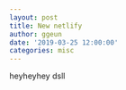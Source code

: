 ```yaml
---
layout: post
title: New netlify
author: ggeun
date: '2019-03-25 12:00:00'
categories: misc
---
```


heyheyhey
dsll